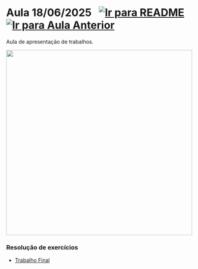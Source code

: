 # Aula 18/06/2025 &nbsp; [![Ir para README](https://img.shields.io/badge/Indice-Verde?style=for-the-badge)](../README.md#indice) &nbsp; [![Ir para Aula Anterior](https://img.shields.io/badge/Anterior-Aula%2015-007ACC?style=for-the-badge)](../aulas/17-06-2025.md) 

<p>
Aula de apresentação de trabalhos.
</p>

<img src="https://github.com/user-attachments/assets/aebb1b2b-6140-47b4-a13c-4b38d525f3cb" width="500" />


### Resolução de exercícios

- [Trabalho Final](../fichas/trabalho_final.pdf)

